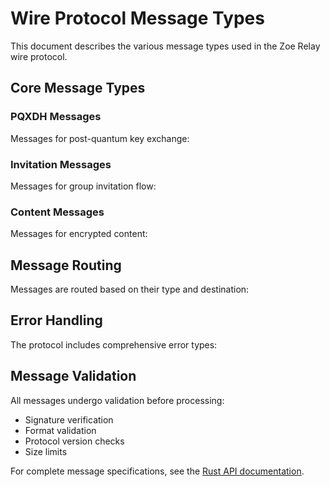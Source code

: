 # Wire Protocol Message Types

This document describes the various message types used in the Zoe Relay wire protocol.

## Core Message Types

### PQXDH Messages

Messages for post-quantum key exchange:

<!-- Code example will be added here -->

### Invitation Messages

Messages for group invitation flow:

<!-- Code example will be added here -->

### Content Messages

Messages for encrypted content:

<!-- Code example will be added here -->

## Message Routing

Messages are routed based on their type and destination:

<!-- Code example will be added here -->

## Error Handling

The protocol includes comprehensive error types:

<!-- Code example will be added here -->

## Message Validation

All messages undergo validation before processing:

- Signature verification
- Format validation
- Protocol version checks
- Size limits

For complete message specifications, see the [Rust API documentation](https://acterglobal.github.io/zoe-relay/rustdoc/).